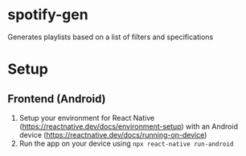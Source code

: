 # spotify-gen
Generates playlists based on a list of filters and specifications

# Setup
## Frontend (Android)
1. Setup your environment for React Native (https://reactnative.dev/docs/environment-setup) with an Android device (https://reactnative.dev/docs/running-on-device)
2. Run the app on your device using `npx react-native run-android`
